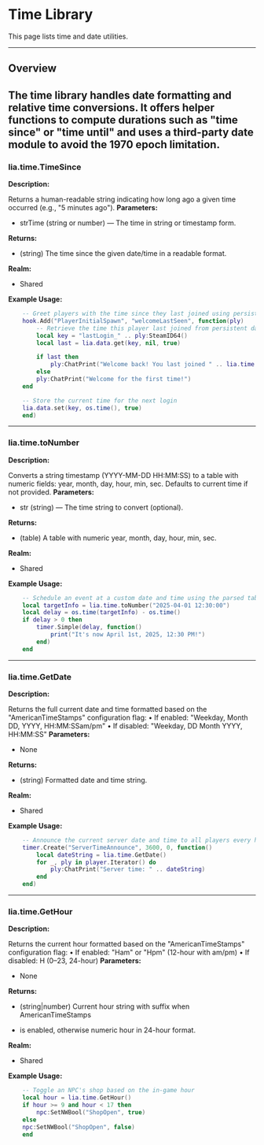 # Time Library

This page lists time and date utilities.

---

## Overview

The time library handles date formatting and relative time conversions. It offers helper functions to compute durations such as "time since" or "time until" and uses a third-party date module to avoid the 1970 epoch limitation.
---

### lia.time.TimeSince

**Description:**

Returns a human-readable string indicating how long ago a given time occurred (e.g., "5 minutes ago").
**Parameters:**

* strTime (string or number) — The time in string or timestamp form.

**Returns:**

* (string) The time since the given date/time in a readable format.

**Realm:**

* Shared

**Example Usage:**

```lua
    -- Greet players with the time since they last joined using persistence data
    hook.Add("PlayerInitialSpawn", "welcomeLastSeen", function(ply)
        -- Retrieve the time this player last joined from persistent data
        local key = "lastLogin_" .. ply:SteamID64()
        local last = lia.data.get(key, nil, true)

        if last then
            ply:ChatPrint("Welcome back! You last joined " .. lia.time.TimeSince(last) .. ".")
        else
        ply:ChatPrint("Welcome for the first time!")
    end

    -- Store the current time for the next login
    lia.data.set(key, os.time(), true)
    end)
```

---


### lia.time.toNumber


**Description:**

Converts a string timestamp (YYYY-MM-DD HH:MM:SS) to a table with numeric fields:
year, month, day, hour, min, sec. Defaults to current time if not provided.
**Parameters:**

* str (string) — The time string to convert (optional).

**Returns:**

* (table) A table with numeric year, month, day, hour, min, sec.

**Realm:**

* Shared

**Example Usage:**

```lua
    -- Schedule an event at a custom date and time using the parsed table
    local targetInfo = lia.time.toNumber("2025-04-01 12:30:00")
    local delay = os.time(targetInfo) - os.time()
    if delay > 0 then
        timer.Simple(delay, function()
            print("It's now April 1st, 2025, 12:30 PM!")
        end)
    end
```

---


### lia.time.GetDate


**Description:**

Returns the full current date and time formatted based on the
"AmericanTimeStamps" configuration flag:
• If enabled: "Weekday, Month DD, YYYY, HH:MM:SSam/pm"
• If disabled: "Weekday, DD Month YYYY, HH:MM:SS"
**Parameters:**

* None

**Returns:**

* (string) Formatted date and time string.

**Realm:**

* Shared

**Example Usage:**

```lua
    -- Announce the current server date and time to all players every hour
    timer.Create("ServerTimeAnnounce", 3600, 0, function()
        local dateString = lia.time.GetDate()
        for _, ply in player.Iterator() do
            ply:ChatPrint("Server time: " .. dateString)
        end
    end)
```

---


### lia.time.GetHour


**Description:**

Returns the current hour formatted based on the
"AmericanTimeStamps" configuration flag:
• If enabled: "Ham" or "Hpm" (12-hour with am/pm)
• If disabled: H (0–23, 24-hour)
**Parameters:**

* None

**Returns:**

* (string|number) Current hour string with suffix when AmericanTimeStamps

* is enabled, otherwise numeric hour in 24-hour format.

**Realm:**

* Shared

**Example Usage:**

```lua
    -- Toggle an NPC's shop based on the in-game hour
    local hour = lia.time.GetHour()
    if hour >= 9 and hour < 17 then
        npc:SetNWBool("ShopOpen", true)
    else
    npc:SetNWBool("ShopOpen", false)
    end
```
